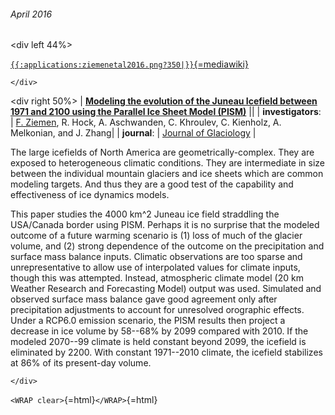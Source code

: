 ###### April 2016

\<div left 44%\>

[`{{:applications:ziemenetal2016.png?350|}}`{=mediawiki}](http://dx.doi.org/10.1017/jog.2016.13)

```{=html}
</div>
```
\<div right 50%\> \| **[Modeling the evolution of the Juneau Icefield
between 1971 and 2100 using the Parallel Ice Sheet Model
(PISM)](http://dx.doi.org/10.1017/jog.2016.13)** \|\| \|
**investigators**: \| [F.
Ziemen](http://www.mpimet.mpg.de/en/staff/florian-ziemen/),
R. Hock, A. Aschwanden, C. Khroulev, C. Kienholz, A. Melkonian, and J.
Zhang\| \| **journal**: \| [Journal of
Glaciology](http://journals.cambridge.org/action/displayJournal?jid=JOG)
\|

The large icefields of North America are geometrically-complex. They are
exposed to heterogeneous climatic conditions. They are intermediate in
size between the individual mountain glaciers and ice sheets which are
common modeling targets. And thus they are a good test of the capability
and effectiveness of ice dynamics models.

This paper studies the 4000 km\^2 Juneau ice field straddling the
USA/Canada border using PISM. Perhaps it is no surprise that the modeled
outcome of a future warming scenario is (1) loss of much of the glacier
volume, and (2) strong dependence of the outcome on the precipitation
and surface mass balance inputs. Climatic observations are too sparse
and unrepresentative to allow use of interpolated values for climate
inputs, though this was attempted. Instead, atmospheric climate model
(20 km Weather Research and Forecasting Model) output was used.
Simulated and observed surface mass balance gave good agreement only
after precipitation adjustments to account for unresolved orographic
effects. Under a RCP6.0 emission scenario, the PISM results then project
a decrease in ice volume by 58--68% by 2099 compared with 2010. If the
modeled 2070--99 climate is held constant beyond 2099, the icefield is
eliminated by 2200. With constant 1971--2010 climate, the icefield
stabilizes at 86% of its present-day volume.

```{=html}
</div>
```
`<WRAP clear>`{=html}`</WRAP>`{=html}

